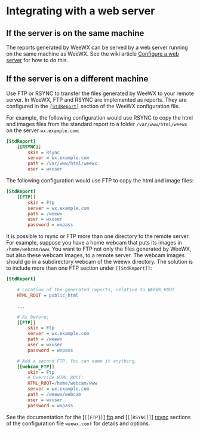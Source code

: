 # Integrating with a web server

## If the server is on the same machine

The reports generated by WeeWX can be served by a web server running on the same machine as WeeWX. See the wiki article [Configure a web server](https://github.com/weewx/weewx/wiki/Configure-a-web-server-(Apache,-NGINX-or-lighttpd)) for how to do this.

## If the server is on a different machine

Use FTP or RSYNC to transfer the files generated by WeeWX to your remote server. In WeeWX, FTP and RSYNC are implemented as reports. They are configured in the [`[StdReport]`](../../usersguide/weewx-config-file/stdreport-config/) section of the WeeWX configuration file.

For example, the following configuration would use RSYNC to copy the html and images files from the standard report to a folder `/var/www/html/weewx` on the server `wx.example.com`:

```ini
[StdReport]
    [[RSYNC]]
        skin = Rsync
        server = wx.example.com
        path = /var/www/html/weewx
        user = wxuser
```

The following configuration would use FTP to copy the html and image files:

```ini
[StdReport]
    [[FTP]]
        skin = Ftp
        server = wx.example.com
        path = /weewx
        user = wxuser
        password = wxpass
```

It is possible to rsync or FTP more than one directory to the remote server. For example, suppose you have a home webcam that puts its images in `/home/webcam/www`. You want to FTP not only the files generated by WeeWX, but also these webcam images, to a remote server. The webcam images should go in a subdirectory webcam of the weewx directory. The solution is to include more than one FTP section under `[[StdReport]]`:

``` ini
[StdReport]

    # Location of the generated reports, relative to WEEWX_ROOT
    HTML_ROOT = public_html

    ...

    # As before:
    [[FTP]]
        skin = Ftp
        server = wx.example.com
        path = /weewx
        user = wxuser
        password = wxpass

    # Add a second FTP. You can name it anything.
    [[webcam_FTP]]
        skin = Ftp
        # Override HTML_ROOT:
        HTML_ROOT=/home/webcam/www
        server = wx.example.com
        path = /weewx/webcam
        user = wxuser
        password = wxpass
```

See the documentation for the [`[[FTP]]`] [ftp] and [`[[RSYNC]]`] [rsync] sections of the configuration file `weewx.conf` for details and options.

[ftp]: ../weewx-config-file/stdreport-config/#ftp "[[FTP]] section"
[rsync]: ../weewx-config-file/stdreport-config/#rsync "[[RSYNC]] section"